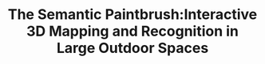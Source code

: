 ---
title: "The Semantic Paintbrush:Interactive 3D Mapping and Recognition in Large Outdoor Spaces"
year: 2015
pdf_url: "http://www.robots.ox.ac.uk/~tvg/publications/2015/miksik2015chi.pdf"
category: "vision"
author_list: "Vibhav Vineet, Ondrej Miksik, Morten Lidegaard, Ram Prasaath, Matthias Niessner, Stuart Golodetz, Stephen Hicks, Patrick Perez, Shahram Izadi, Philip H.S. Torr"
grant: "NULL"
pub_in: "Proceedings of the 33nd annual ACM conference on Human factors in computing systems (CHI)"
---